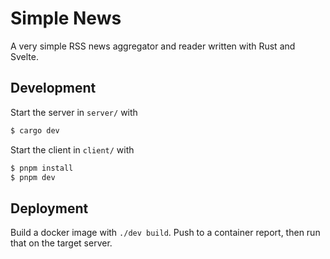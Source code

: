 # Simple News

A very simple RSS news aggregator and reader written with Rust and Svelte.

## Development

Start the server in `server/` with

```sh
$ cargo dev
```

Start the client in `client/` with

```sh
$ pnpm install
$ pnpm dev
```

## Deployment

Build a docker image with `./dev build`. Push to a container report, then run
that on the target server.
